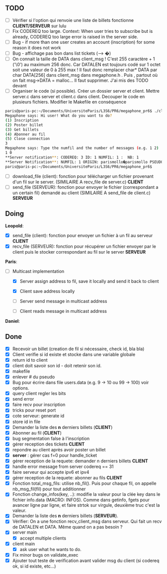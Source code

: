 ## TODO
- [ ] Vérifier si l'option qui renvoie une liste de billets fonctionne **CLIENT/SERVEUR** sur lulu
- [ ] Fix CODEREQ too large. Context: When user tries to subscribe but is already, CODEREQ too large error is raised in the server side.
- [ ] Bug - if more than one user creates an account (inscription) for some reason it does not work
- [ ] Bug - affichage pas bon dans list tickets (--> �)
- [ ] On connait la taille de DATA dans client_msg ! C'est 255 caractère + 1 ('\0') au maximum 256 donc. Car DATALEN est toujours codé sur 1 octet soit une valeur de 0 à 255 max ! Il faut donc remplacer char* DATA par char DATA[256] dans client_msg dans megaphone.h . Puis , partout où on fait msg->DATA = malloc... Il faut supprimer. J'ai mis des TODO devant
- [ ] Organiser le code (si possible). Créer un dossier server et client. Mettre server.c dans server et client.c dans client. Decouper le code en plusieurs fichiers. Modifier le Makefile en conséquence

```bash
paris@paris-pc:~/Documents/UniversiteParis/L3S6/PR6/megaphone_pr6$ ./client 
Megaphone says: Hi user! What do you want to do?
(1) Inscription
(2) Poster billet
(3) Get billets
(4) Abonner au fil
(5) Close connection
3
Megaphone says: Type the numfil and the number of messages (e.g. 1 2) 
1 0
**Server notification**: CODEREQ: 3 ID: 1 NUMFIL: 1 :  NB: 1 
**Server Notification**: NUMFIL: 1 ORIGIN: parismollo�parismollo PSEUDO: parismollo DATA: Hello World 
paris@paris-pc:~/Documents/UniversiteParis/L3S6/PR6/megaphone_pr6$ 

```
- [ ] download_file (client): fonction pour télécharger un fichier provenant d'un fil sur le server. (SIMILAIRE A recv_file de server.c) **CLIENT**
- [ ] send_file (SERVEUR): fonction pour envoyer le fichier (correspondant a un certain fil) demandé au client (SIMILAIRE A send_file de client.c) **SERVEUR**

## Doing
**Leopold**:
- [x] send_file (client): fonction pour envoyer un fichier à un fil au serveur **CLIENT**
- [x] recv_file (SERVEUR): fonction pour récupérer un fichier envoyer par le client puis le stocker correspondant au fil sur le server **SERVEUR**

**Paris**:
- [ ] Multicast implementation
  - [x] Server assign address to fil, save it locally and send it back to client
  - [x] Client save address locally
  - [ ] Server send message in multicast address
  - [ ] Client reads message in multicast address


**Daniel**:



## Done

- [x] Recevoir un billet (creation de fil si nécessaire, check id, bla bla)
- [x] Client verifie si id existe et stocke dans une variable globale
- [x] return id to client
- [x] client doit savoir son id - doit retenir son id.
- [x] makefile
- [x] enlever # du pseudo
- [x] Bug pour écrire dans file users.data (e.g. 9 -> 10 ou 99 -> 100) voir options.
- [x] query client regler les bits
- [x] send error
- [x] faire recv pour inscription
- [x] tricks pour reset port
- [x] cote serveur: generate id
- [x] store id in file
- [x] Demander la liste des **n** derniers billets (**CLIENT**)
- [x] Abonner au fil (**CLIENT**)
- [x] bug segmentation false à l'inscription
- [x] gérer reception des tickets **CLIENT**
- [x] repondre au client après avoir poster un billet
- [x] **server** : gérer cas f=0 pour handle_ticket
- [x] gérer reception de la requete: demander n derniers billets **CLIENT**
- [x] handle error message from server codereq == 31 
- [x] faire serveur qui accepte ipv6 et ipv4
- [x] gérer reception de la requete: abonner au fils **CLIENT**
- [x] Fonction total_msg_fils: utilise nb_fil(). Puis pour chaque fil, on appelle nb_msg_fil(fil) pour tout additionner
- [x] Fonction change_infos(key, ..): modifie la valeur pour la clée key dans le fichier info.data (MACRO: INFOS). Comme dans getinfo, fgets pour avancer ligne par ligne, et faire strtok sur virgule, deuxième truc c'est la valeur. 
- [x] Demander la liste des **n** derniers billets (**SERVEUR**).
- [x] Vérifier: On a une fonction recv_client_msg dans serveur. Qui fait un recv de DATALEN et DATA. Même quand on a pas besoin ?
- [x] server main
  - [x] accept multiple clients
- [x] client main
  - [x] ask user what he wants to do.
- [x] Fix minor bugs on validate_exec
- [x] Ajouter tout teste de verification avant valider msg du client (si codereq ok, si id existe, etc...)

